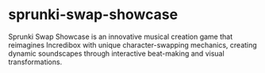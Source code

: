 # sprunki-swap-showcase
Sprunki Swap Showcase is an innovative musical creation game that reimagines Incredibox with unique character-swapping mechanics, creating dynamic soundscapes through interactive beat-making and visual transformations.
